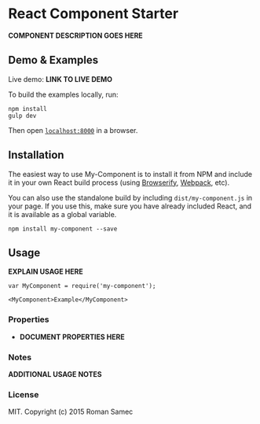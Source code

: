 React Component Starter
=======================

__COMPONENT DESCRIPTION GOES HERE__


## Demo & Examples

Live demo: __LINK TO LIVE DEMO__

To build the examples locally, run:

```
npm install
gulp dev
```

Then open [`localhost:8000`](http://localhost:8000) in a browser.


## Installation

The easiest way to use My-Component is to install it from NPM and include it in your own React build process (using [Browserify](http://browserify.org), [Webpack](http://webpack.github.io/), etc).

You can also use the standalone build by including `dist/my-component.js` in your page. If you use this, make sure you have already included React, and it is available as a global variable.

```
npm install my-component --save
```


## Usage

__EXPLAIN USAGE HERE__

```
var MyComponent = require('my-component');

<MyComponent>Example</MyComponent>
```

### Properties

* __DOCUMENT PROPERTIES HERE__

### Notes

__ADDITIONAL USAGE NOTES__

### License

MIT. Copyright (c) 2015 Roman Samec

